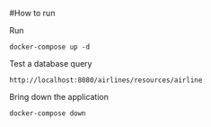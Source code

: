 #How to run

Run

```
docker-compose up -d
```

Test a database query

```
http://localhost:8080/airlines/resources/airline
```

Bring down the application

```
docker-compose down
```